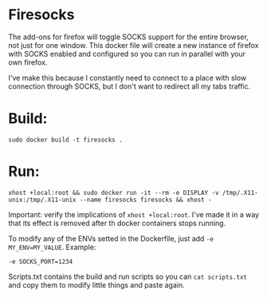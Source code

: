 # Firesocks

The add-ons for firefox will toggle SOCKS support for the entire browser, not just for one window. This docker file will create a new instance of firefox with SOCKS enabled and configured so you can run in parallel with your own firefox.

I've make this because I constantly need to connect to a place with slow connection through SOCKS, but I don't want to redirect all my tabs traffic.

# Build:

`sudo docker build -t firesocks .`

# Run:

`xhost +local:root && sudo docker run -it --rm -e DISPLAY -v /tmp/.X11-unix:/tmp/.X11-unix --name firesocks firesocks && xhost -`

Important: verify the implications of `xhost +local:root`. I've made it in a way that its effect is removed after th docker containers stops running. 

To modify any of the ENVs setted in the Dockerfile, just add `-e MY_ENV=MY_VALUE`. Example:

`-e SOCKS_PORT=1234`

Scripts.txt contains the build and run scripts so you can `cat scripts.txt` and copy them to modify little things and paste again.
